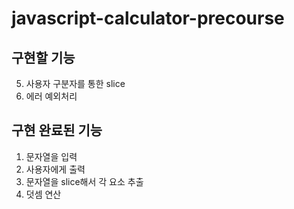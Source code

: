 # javascript-calculator-precourse
## 구현할 기능
5. 사용자 구분자를 통한 slice
6. 에러 예외처리

## 구현 완료된 기능
1. 문자열을 입력
2. 사용자에게 출력
3. 문자열을 slice해서 각 요소 추출
4. 덧셈 연산